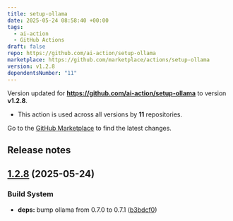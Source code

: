 ```yaml
---
title: setup-ollama
date: 2025-05-24 08:58:40 +00:00
tags:
  - ai-action
  - GitHub Actions
draft: false
repo: https://github.com/ai-action/setup-ollama
marketplace: https://github.com/marketplace/actions/setup-ollama
version: v1.2.8
dependentsNumber: "11"
---
```



Version updated for **https://github.com/ai-action/setup-ollama** to version **v1.2.8**.
- This action is used across all versions by **11** repositories.

Go to the [GitHub Marketplace](https://github.com/marketplace/actions/setup-ollama) to find the latest changes.

## Release notes

## [1.2.8](https://github.com/ai-action/setup-ollama/compare/v1.2.7...v1.2.8) (2025-05-24)

### Build System

* **deps:** bump ollama from 0.7.0 to 0.7.1 ([b3bdcf0](https://github.com/ai-action/setup-ollama/commit/b3bdcf05598c393b502dfbb8671e4eb08beb60b0))
